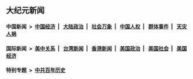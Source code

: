 ## 大纪元新闻

#### 中国新闻 &nbsp;>&nbsp; [中国经济](indexes/ncid283/README.md?07201245) &nbsp;| &nbsp; [大陆政治](indexes/ncid277/README.md?07201245) &nbsp;| &nbsp; [社会万象](indexes/ncid282/README.md?07201245) &nbsp;| &nbsp; [中国人权](indexes/ncid278/README.md?07201245) &nbsp;| &nbsp; [群体事件](indexes/ncid279/README.md?07201245) &nbsp;| &nbsp; [天灾人祸](indexes/ncid280/README.md?07201245)

#### 国际新闻 &nbsp;>&nbsp; [美中关系](indexes/nf1412576/README.md?07201245) &nbsp;| &nbsp; [台湾新闻](indexes/ncid1349361/README.md?07201245) &nbsp;| &nbsp; [香港新闻](indexes/ncid1349362/README.md?07201245) &nbsp;| &nbsp; [美国政治](indexes/ncid1078159/README.md?07201245) &nbsp;| &nbsp; [美国社会](indexes/ncid1078160/README.md?07201245) &nbsp;| &nbsp; [美国经济](indexes/ncid1078158/README.md?07201245)

#### 特别专题 &nbsp;>&nbsp; [中共百年历史](https://github.com/easy2view/epoch-special/blob/master/README.md?07201245)  
